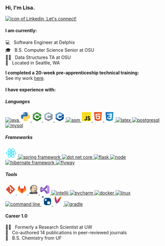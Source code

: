 ### Hi, I'm Lisa.

<a href="https://www.linkedin.com/in/lisafanbettcher/" target="_blank">
  <img src="https://image.flaticon.com/icons/png/512/174/174857.png" alt="icon of Linkedin" width="16px" />
  &nbsp;Let's connect!
</a>

#### I am currently:
💻 &nbsp; Software Engineer at Delphix  
🎓 &nbsp; B.S. Computer Science Senior at OSU  
👩‍🏫 &nbsp; Data Structures TA at OSU  
📍 &nbsp; Located in Seattle, WA  


<p><b>I completed a 20-week pre-apprenticeship technical training: </b>
  <br >See my work <a href="https://github.com/lfbettcher/Launch-Academy#readme">here</a>.
</p>

#### I have experience with:
##### Languages
<span>
  <!-- Java -->
  <a href="https://docs.oracle.com/en/java/javase/11/docs/api/index.html">
    <img src="https://upload.wikimedia.org/wikipedia/en/3/30/Java_programming_language_logo.svg" alt="java" height="44px" />
  </a>
  <!-- Python -->
  <a href="https://www.python.org/">
    <img src="https://github.com/vscode-icons/vscode-icons/raw/master/icons/file_type_python.svg" alt="python" height="32px" />
  </a>
  <!-- C# -->
  <a href="https://docs.microsoft.com/en-us/dotnet/csharp/">
    <img src="https://github.com/vscode-icons/vscode-icons/raw/master/icons/file_type_csharp2.svg" alt="c sharp" height="32px" />
  </a>
  <!-- C -->
  <a href="https://docs.microsoft.com/en-us/cpp/c-language/">
    <img src="https://github.com/vscode-icons/vscode-icons/raw/master/icons/file_type_c3.svg" alt="c programming language" height="32px" />
  </a>
  <!-- C++ -->
  <a href="https://docs.microsoft.com/en-us/cpp/cpp/">
    <img src="https://github.com/vscode-icons/vscode-icons/raw/master/icons/file_type_cpp3.svg" alt="cpp c plus plus" height="32px" />
  </a>
  <!-- asm -->
  <a href="https://docs.microsoft.com/en-us/cpp/assembler/masm/microsoft-macro-assembler-reference">
    <img src="https://docs.microsoft.com/en-us/cpp/media/index/logo-asm.svg" alt="asm" height="32px" />
  </a>
  <!-- Javascript -->
  <a href="https://developer.mozilla.org/en-US/docs/Web/JavaScript/Reference">
    <img src="https://github.com/vscode-icons/vscode-icons/raw/master/icons/file_type_js_official.svg" alt="javascript" height="32px" />
  </a>
  <!-- html -->
  <a href="https://developer.mozilla.org/en-US/docs/Web/HTML">
    <img src="https://github.com/vscode-icons/vscode-icons/raw/master/icons/file_type_html.svg" alt="html" height="32px" />
  </a>
  <!-- css -->
  <a href="https://developer.mozilla.org/en-US/docs/Web/CSS">
    <img src="https://github.com/vscode-icons/vscode-icons/raw/master/icons/file_type_css.svg" alt="css" height="32px" />
  </a>
  <!-- latex -->
  <a href="https://www.latex-project.org/">
    <img src="https://upload.wikimedia.org/wikipedia/commons/9/92/LaTeX_logo.svg" alt="latex" height="24px" />
  </a>
  <!-- PostgreSQL -->
  <a href="https://www.postgresql.org/docs/">
    <img src="https://upload.wikimedia.org/wikipedia/commons/2/29/Postgresql_elephant.svg" alt="postgresql" height="30px" />
  </a>
  <!-- MySQL -->
  <a href="https://dev.mysql.com/doc/">
    <img src="https://upload.wikimedia.org/wikipedia/en/d/dd/MySQL_logo.svg" alt="mysql" height="32px" />
  </a>
</span>

##### Frameworks
<span>
  <!-- React -->
  <a href="https://reactjs.org/">
    <img src="https://github.com/vscode-icons/vscode-icons/raw/master/icons/file_type_reactjs.svg" alt="react" height="36px" />
  </a>
  <!-- Spring -->
  <a href="https://spring.io/">
    <img src="https://spring.io/images/projects/spring-edf462fec682b9d48cf628eaf9e19521.svg" alt="spring framework" height="32px" />
  </a>
  <!-- .NET Core -->
  <a href="https://docs.microsoft.com/en-us/dotnet/">
    <img src="https://upload.wikimedia.org/wikipedia/commons/e/ee/.NET_Core_Logo.svg" alt="dot net core" height="32px" />
  </a>
  <!-- Flask -->
  <a href="https://flask.palletsprojects.com/en/2.0.x/">
    <img src="https://www.vectorlogo.zone/logos/pocoo_flask/pocoo_flask-icon.svg" alt="flask" height="32px" />
  </a>
  <!-- node -->
  <a href="https://nodejs.org/en/docs/">
    <img src="https://upload.wikimedia.org/wikipedia/commons/d/d9/Node.js_logo.svg" alt="node" height="32px" />
  </a>
  <!-- Hibernate -->
  <a href="https://hibernate.org/">
    <img src="https://hibernate.org/images/hibernate_icon_whitebkg.svg" alt="hibernate framework" height="32px" />
  </a>
  <!-- Flyway -->
  <a href="https://flywaydb.org/">
    <img src="https://upload.wikimedia.org/wikipedia/commons/e/e1/Flyway_logo.svg" alt="flyway" height="36px" />
  </a>
</span>

##### Tools
<span>
  <!-- Git -->
  <a href="https://git-scm.com/">
    <img src="https://github.com/vscode-icons/vscode-icons/raw/master/icons/file_type_git.svg" alt="git" height="32px" />
  </a>
  <!-- gitlab -->
  <a href="https://about.gitlab.com/">
    <img src="https://github.com/vscode-icons/vscode-icons/raw/master/icons/file_type_gitlab.svg" alt="gitlab" height="32px" />
  </a>
  <!-- Jenkins -->
  <a href="https://www.jenkins.io/">
  <img src="https://github.com/vscode-icons/vscode-icons/raw/master/icons/file_type_jenkins.svg" alt="jenkins" height="32px" />
  </a>
  <!-- Visual Studio -->
  <a href="https://visualstudio.microsoft.com/vs/">
    <img src="https://github.com/vscode-icons/vscode-icons/raw/master/icons/file_type_sln.svg" alt="visual studio" height="32px" />
  </a>
  <!-- IntelliJ -->
  <a href="https://www.jetbrains.com/idea/">
    <img src="https://upload.wikimedia.org/wikipedia/commons/9/9c/IntelliJ_IDEA_Icon.svg" alt="intellij" height="32px" />
  </a>
  <!-- PyCharm -->
  <a href="https://www.jetbrains.com/pycharm/">
    <img src="https://upload.wikimedia.org/wikipedia/commons/1/1d/PyCharm_Icon.svg" alt="pycharm" height="32px" />
  </a>
  <!-- docker -->
  <a href="https://www.docker.com/">
    <img src="https://www.docker.com/sites/default/files/d8/2019-07/Moby-logo.png" alt="docker" height="30px" />
  </a>  
  <!-- linux -->
  <a href="https://www.linux.org/">
    <img src="https://upload.wikimedia.org/wikipedia/commons/3/35/Tux.svg" alt="linux" height="32px" />
  </a>
  <!-- command line -->
  <a href="https://www.gnu.org/software/bash/manual/bash.html">
    <img src="https://miro.medium.com/max/448/1*Fq0GuTM3LZ7S6I_mW1hD9A.png" alt="command line" height="32px" />
  </a>
  <!-- nuget -->
  <a href="https://www.nuget.org/">
    <img src="https://github.com/vscode-icons/vscode-icons/raw/master/icons/file_type_nuget.svg" alt="nuget" height="32px" />
  </a>
  <!-- maven -->
  <a href="https://maven.apache.org/">
    <img src="https://github.com/vscode-icons/vscode-icons/raw/master/icons/file_type_maven.svg" alt="maven" height="32px" />
  </a>
  <!-- gradle -->
  <a href="https://gradle.org/">
    <img src="https://gradle.com/wp-content/themes/fuel/assets/img/branding/gradle-elephant-icon-dark-green.svg" alt="gradle" width="32px" />
  </a>
</span>

#### Career 1.0
👩‍🔬 &nbsp; Formerly a Research Scientist at UW  
📄 &nbsp; Co-authored 14 publications in peer-reviewed journals  
🐊 &nbsp; B.S. Chemistry from UF

<!--
**lfbettcher/lfbettcher** is a ✨ _special_ ✨ repository because its `README.md` (this file) appears on your GitHub profile.
-->
